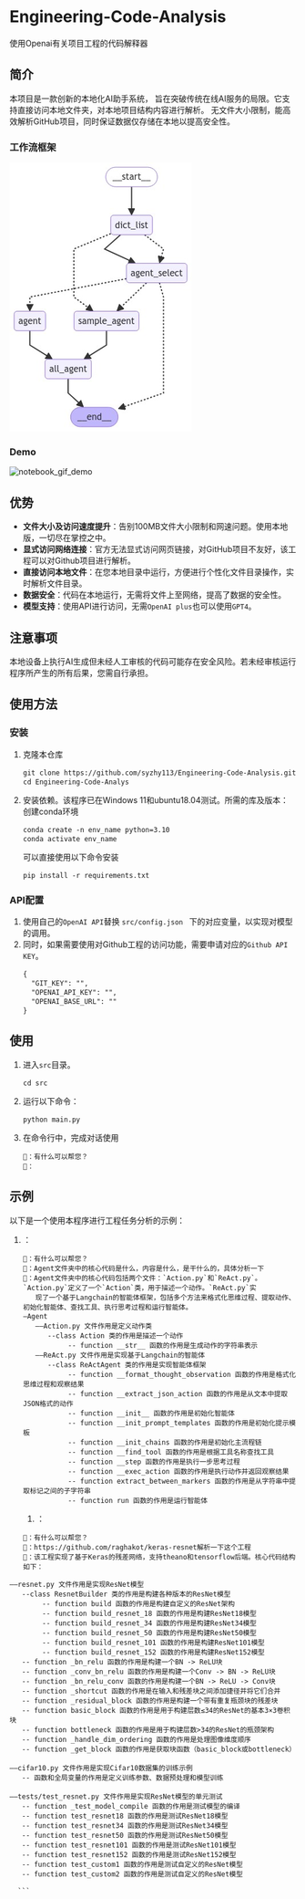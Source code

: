 # Engineering-Code-Analysis
使用Openai有关项目工程的代码解释器

## 简介

本项目是一款创新的本地化AI助手系统，
旨在突破传统在线AI服务的局限。它支持直接访问本地文件夹，对本地项目结构内容进行解析。
无文件大小限制，能高效解析GitHub项目，同时保证数据仅存储在本地以提高安全性。

### 工作流框架
![工作流框架](image/image.png)

### Demo
![notebook_gif_demo](image/1.gif)

## 优势

- **文件大小及访问速度提升**：告别100MB文件大小限制和网速问题。使用本地版，一切尽在掌控之中。
- **显式访问网络连接**：官方无法显式访问网页链接，对GitHub项目不友好，该工程可以对Github项目进行解析。
- **直接访问本地文件**：在您本地目录中运行，方便进行个性化文件目录操作，实时解析文件目录。
-  **数据安全**：代码在本地运行，无需将文件上至网络，提高了数据的安全性。
-  **模型支持**：使用API进行访问，无需```OpenAI plus```也可以使用```GPT4```。

## 注意事项
本地设备上执行AI生成但未经人工审核的代码可能存在安全风险。若未经审核运行程序所产生的所有后果，您需自行承担。

## 使用方法

### 安装

1. 克隆本仓库
   ```shell
   git clone https://github.com/syzhy113/Engineering-Code-Analysis.git
   cd Engineering-Code-Analys
   ```

2. 安装依赖。该程序已在Windows 11和ubuntu18.04测试。所需的库及版本：
   创建conda环境
      ```shell
   conda create -n env_name python=3.10
   conda activate env_name
   ```
   可以直接使用以下命令安装
   ```shell
   pip install -r requirements.txt
   ```

### API配置
1. 使用自己的```OpenAI API```替换 
```src/config.json ```
下的对应变量，以实现对模型的调用。<br>
2. 同时，如果需要使用对Github工程的访问功能，需要申请对应的```Github API KEY```。
   ```shell
   {
     "GIT_KEY": "",
     "OPENAI_API_KEY": "",
     "OPENAI_BASE_URL": ""
   }
   ```

## 使用

1. 进入`src`目录。
   ```shell
   cd src
   ```

2. 运行以下命令：
   ```shell
   python main.py
   ```

3. 在命令行中，完成对话使用
   ```shell
   🤖：有什么可以帮您？
   👨：
   ```


## 示例

以下是一个使用本程序进行工程任务分析的示例：

1. ：
   ```shell
   🤖：有什么可以帮您？
   👨：Agent文件夹中的核心代码是什么，内容是什么，是干什么的，具体分析一下
   🤖：Agent文件夹中的核心代码包括两个文件：`Action.py`和`ReAct.py`。`Action.py`定义了一个`Action`类，用于描述一个动作。`ReAct.py`实
      现了一个基于Langchain的智能体框架，包括多个方法来格式化思维过程、提取动作、初始化智能体、查找工具、执行思考过程和运行智能体。
   —Agent
      ——Action.py 文件作用是定义动作类
         --class Action 类的作用是描述一个动作
              -- function __str__ 函数的作用是生成动作的字符串表示
      ——ReAct.py 文件作用是实现基于Langchain的智能体
         --class ReActAgent 类的作用是实现智能体框架
              -- function __format_thought_observation 函数的作用是格式化思维过程和观察结果
              -- function __extract_json_action 函数的作用是从文本中提取JSON格式的动作
              -- function __init__ 函数的作用是初始化智能体
              -- function __init_prompt_templates 函数的作用是初始化提示模板
              -- function __init_chains 函数的作用是初始化主流程链
              -- function __find_tool 函数的作用是根据工具名称查找工具
              -- function __step 函数的作用是执行一步思考过程
              -- function __exec_action 函数的作用是执行动作并返回观察结果
              -- function extract_between_markers 函数的作用是从字符串中提取标记之间的子字符串
              -- function run 函数的作用是运行智能体
      ```
   1. ：
   ```shell
   🤖：有什么可以帮您？
   👨：https://github.com/raghakot/keras-resnet解析一下这个工程
   🤖：该工程实现了基于Keras的残差网络，支持theano和tensorflow后端。核心代码结构如下：

```
——resnet.py 文件作用是实现ResNet模型
   --class ResnetBuilder 类的作用是构建各种版本的ResNet模型
        -- function build 函数的作用是构建自定义的ResNet架构
        -- function build_resnet_18 函数的作用是构建ResNet18模型
        -- function build_resnet_34 函数的作用是构建ResNet34模型
        -- function build_resnet_50 函数的作用是构建ResNet50模型
        -- function build_resnet_101 函数的作用是构建ResNet101模型
        -- function build_resnet_152 函数的作用是构建ResNet152模型
   -- function _bn_relu 函数的作用是构建一个BN -> ReLU块
   -- function _conv_bn_relu 函数的作用是构建一个Conv -> BN -> ReLU块
   -- function _bn_relu_conv 函数的作用是构建一个BN -> ReLU -> Conv块
   -- function _shortcut 函数的作用是在输入和残差块之间添加捷径并将它们合并
   -- function _residual_block 函数的作用是构建一个带有重复瓶颈块的残差块
   -- function basic_block 函数的作用是用于构建层数≤34的ResNet的基本3×3卷积块
   -- function bottleneck 函数的作用是用于构建层数>34的ResNet的瓶颈架构
   -- function _handle_dim_ordering 函数的作用是处理图像维度顺序
   -- function _get_block 函数的作用是获取块函数（basic_block或bottleneck）

——cifar10.py 文件作用是实现Cifar10数据集的训练示例
   -- 函数和全局变量的作用是定义训练参数、数据预处理和模型训练

——tests/test_resnet.py 文件作用是实现ResNet模型的单元测试
   -- function _test_model_compile 函数的作用是测试模型的编译
   -- function test_resnet18 函数的作用是测试ResNet18模型
   -- function test_resnet34 函数的作用是测试ResNet34模型
   -- function test_resnet50 函数的作用是测试ResNet50模型
   -- function test_resnet101 函数的作用是测试ResNet101模型
   -- function test_resnet152 函数的作用是测试ResNet152模型
   -- function test_custom1 函数的作用是测试自定义的ResNet模型
   -- function test_custom2 函数的作用是测试自定义的ResNet模型
```

      ```


